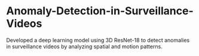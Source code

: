 # Anomaly-Detection-in-Surveillance-Videos
Developed a deep learning model using 3D ResNet-18 to detect anomalies in surveillance videos by analyzing spatial and motion patterns.
